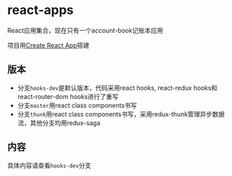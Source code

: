 # react-apps

React应用集合，现在只有一个account-book记账本应用  

项目用[Create React App](https://github.com/facebook/create-react-app)搭建

## 版本

- 分支`hooks-dev`是默认版本，代码采用react hooks, react-redux hooks和react-router-dom hooks进行了重写
- 分支`master`用react class components书写
- 分支`thunk`用react class components书写，采用redux-thunk管理异步数据流，其他分支均用redux-saga
  
## 内容

具体内容请查看`hooks-dev`分支